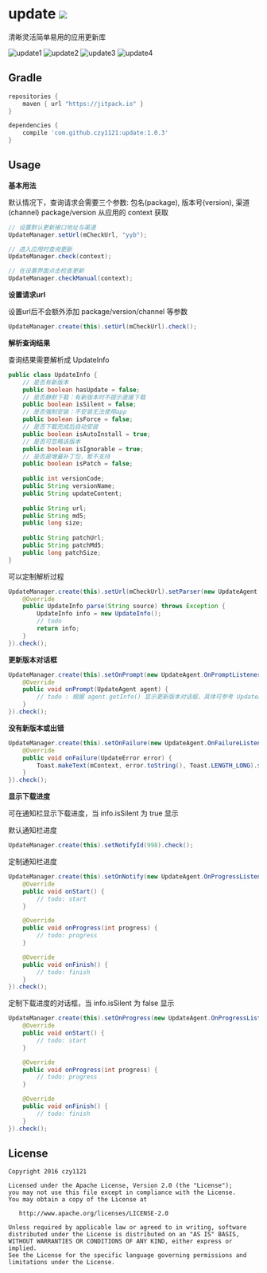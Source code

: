 # update [![](https://jitpack.io/v/czy1121/update.svg)](https://jitpack.io/#czy1121/update)

清晰灵活简单易用的应用更新库




![update1](screenshot1.png) ![update2](screenshot2.png)
![update3](screenshot3.png) ![update4](screenshot4.png)

## Gradle

``` groovy
repositories { 
    maven { url "https://jitpack.io" }
} 

dependencies {
    compile 'com.github.czy1121:update:1.0.3'
}
```
    
## Usage
  

**基本用法**

默认情况下，查询请求会需要三个参数: 包名(package), 版本号(version), 渠道(channel)
package/version 从应用的 context 获取

``` java
// 设置默认更新接口地址与渠道 
UpdateManager.setUrl(mCheckUrl, "yyb");
``` 

``` java
// 进入应用时查询更新
UpdateManager.check(context);
``` 

``` java 
// 在设置界面点击检查更新
UpdateManager.checkManual(context);
``` 

**设置请求url**

设置url后不会额外添加 package/version/channel 等参数

``` java
UpdateManager.create(this).setUrl(mCheckUrl).check();
```

**解析查询结果**

查询结果需要解析成 UpdateInfo 

``` java 
public class UpdateInfo {
    // 是否有新版本
    public boolean hasUpdate = false;
    // 是否静默下载：有新版本时不提示直接下载
    public boolean isSilent = false;
    // 是否强制安装：不安装无法使用app
    public boolean isForce = false;
    // 是否下载完成后自动安装
    public boolean isAutoInstall = true;
    // 是否可忽略该版本
    public boolean isIgnorable = true;
    // 是否是增量补丁包，暂不支持
    public boolean isPatch = false;
    
    public int versionCode;
    public String versionName;
    public String updateContent;
    
    public String url;
    public String md5;
    public long size;
    
    public String patchUrl;
    public String patchMd5;
    public long patchSize;
}
```

可以定制解析过程

``` java
UpdateManager.create(this).setUrl(mCheckUrl).setParser(new UpdateAgent.InfoParser() {
    @Override
    public UpdateInfo parse(String source) throws Exception {
        UpdateInfo info = new UpdateInfo(); 
        // todo
        return info;
    }
}).check();
```

**更新版本对话框**

``` java
UpdateManager.create(this).setOnPrompt(new UpdateAgent.OnPromptListener() {
    @Override
    public void onPrompt(UpdateAgent agent) { 
        // todo : 根据 agent.getInfo() 显示更新版本对话框，具体可参考 UpdateAgent.OnPrompt
    }
}).check();
```

**没有新版本或出错**

``` java
UpdateManager.create(this).setOnFailure(new UpdateAgent.OnFailureListener() {
    @Override
    public void onFailure(UpdateError error) {  
        Toast.makeText(mContext, error.toString(), Toast.LENGTH_LONG).show();
    }
}).check();
```

**显示下载进度**

可在通知栏显示下载进度，当 info.isSilent 为 true 显示

默认通知栏进度 

``` java
UpdateManager.create(this).setNotifyId(998).check();
```

定制通知栏进度 

``` java
UpdateManager.create(this).setOnNotify(new UpdateAgent.OnProgressListener() {
    @Override
    public void onStart() {
        // todo: start
    }

    @Override
    public void onProgress(int progress) {
        // todo: progress
    }

    @Override
    public void onFinish() {
        // todo: finish
    }
}).check();
```

定制下载进度的对话框，当 info.isSilent 为 false 显示

``` java
UpdateManager.create(this).setOnProgress(new UpdateAgent.OnProgressListener() {
    @Override
    public void onStart() {
        // todo: start
    }

    @Override
    public void onProgress(int progress) {
        // todo: progress
    }

    @Override
    public void onFinish() {
        // todo: finish
    }
}).check();
```

## License

```
Copyright 2016 czy1121

Licensed under the Apache License, Version 2.0 (the "License");
you may not use this file except in compliance with the License.
You may obtain a copy of the License at

   http://www.apache.org/licenses/LICENSE-2.0

Unless required by applicable law or agreed to in writing, software
distributed under the License is distributed on an "AS IS" BASIS,
WITHOUT WARRANTIES OR CONDITIONS OF ANY KIND, either express or implied.
See the License for the specific language governing permissions and
limitations under the License.
```